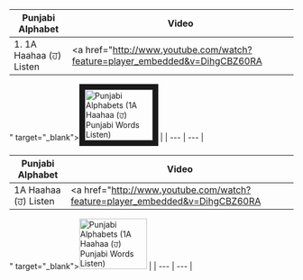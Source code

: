 

| Punjabi Alphabet | Video |
| --- | --- |
| 1. 1A Haahaa (ਹ) Listen | <a href="http://www.youtube.com/watch?feature=player_embedded&v=DihgCBZ60RA
" target="_blank"><img src="http://img.youtube.com/vi/DihgCBZ60RA/0.jpg" 
alt="Punjabi Alphabets (1A Haahaa (ਹ) Punjabi Words Listen)" width="120" height="90" border="10" /></a> |
| --- | --- |


| Punjabi Alphabet | Video |
| --- | --- |
| 1A Haahaa (ਹ) Listen | <a href="http://www.youtube.com/watch?feature=player_embedded&v=DihgCBZ60RA
" target="_blank"><img src="http://img.youtube.com/vi/DihgCBZ60RA/0.jpg" 
alt="Punjabi Alphabets (1A Haahaa (ਹ) Punjabi Words Listen)" width="120" height="90" /></a> |
| --- | --- |
